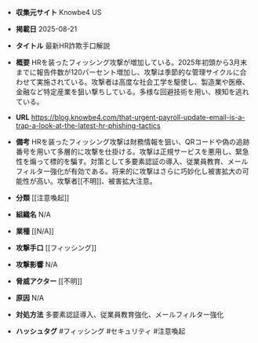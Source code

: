 - **収集元サイト**
Knowbe4 US

- **掲載日**
2025-08-21

- **タイトル**
最新HR詐欺手口解説

- **概要**
HRを装ったフィッシング攻撃が増加している。2025年初頭から3月末までに報告件数が120パーセント増加し、攻撃は季節的な管理サイクルに合わせて実施されている。攻撃者は高度な社会工学を駆使し、製造業や医療、金融など特定産業を狙い撃ちしている。多様な回避技術を用い、検知を逃れている。

- **URL**
https://blog.knowbe4.com/that-urgent-payroll-update-email-is-a-trap-a-look-at-the-latest-hr-phishing-tactics

- **備考**
HRを装ったフィッシング攻撃は財務情報を狙い、QRコードや偽の追跡番号を用いて多層的に攻撃を仕掛ける。攻撃は正規サービスを悪用し、緊急性を煽って標的を騙す。対策として多要素認証の導入、従業員教育、メールフィルター強化が有効である。将来的に攻撃はさらに巧妙化し被害拡大の可能性が高い。攻撃者[[不明]]、被害拡大注意。

- **分類**
[[注意喚起]]

- **組織名**
N/A

- **業種**
[[N/A]]

- **攻撃手口**
[[フィッシング]]

- **攻撃影響**
N/A

- **脅威アクター**
[[不明]]

- **原因**
N/A

- **対処方法**
多要素認証導入、従業員教育強化、メールフィルター強化

- **ハッシュタグ**
#フィッシング #セキュリティ #注意喚起
